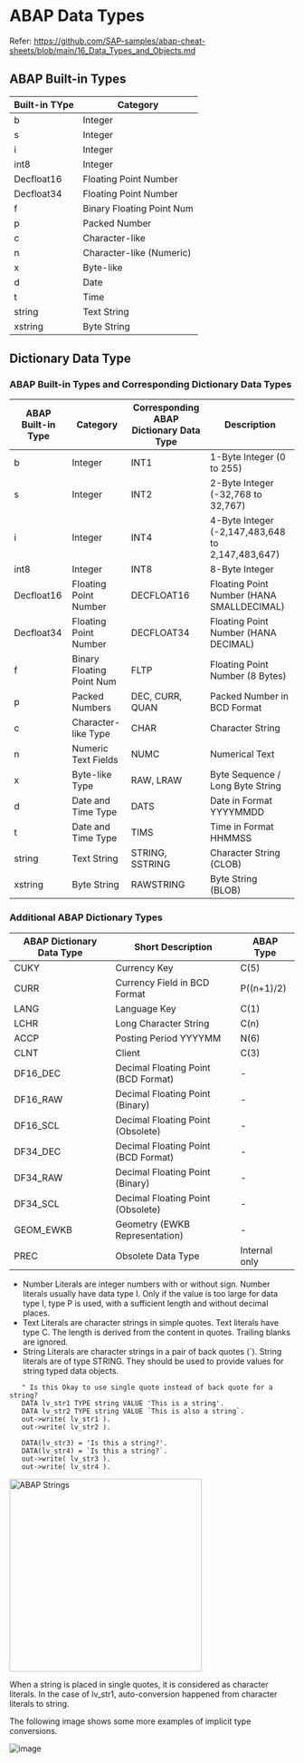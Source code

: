 # ABAP Data Types

Refer: https://github.com/SAP-samples/abap-cheat-sheets/blob/main/16_Data_Types_and_Objects.md

## ABAP Built-in Types
| Built-in TYpe | Category          |
|---------------|-------------------|
| b             | Integer           |
| s             | Integer           |
| i             | Integer           |
| int8          | Integer           |
| Decfloat16    | Floating Point Number|
| Decfloat34    | Floating Point Number|
| f             | Binary Floating Point Num|
| p             | Packed Number     |
| c             | Character-like    |
| n             | Character-like (Numeric)|
| x             | Byte-like         |
| d             | Date              |
| t             | Time              |
| string        | Text String       |
| xstring       | Byte String       |

## Dictionary Data Type
### ABAP Built-in Types and Corresponding Dictionary Data Types

| ABAP Built-in Type | Category                  | Corresponding ABAP Dictionary Data Type | Description |
|--------------------|--------------------------|-----------------------------------------|-------------|
| b                 | Integer                   | INT1                                    | 1-Byte Integer (0 to 255) |
| s                 | Integer                   | INT2                                    | 2-Byte Integer (-32,768 to 32,767) |
| i                 | Integer                   | INT4                                    | 4-Byte Integer (-2,147,483,648 to 2,147,483,647) |
| int8              | Integer                   | INT8                                    | 8-Byte Integer |
| Decfloat16        | Floating Point Number     | DECFLOAT16                              | Floating Point Number (HANA SMALLDECIMAL) |
| Decfloat34        | Floating Point Number     | DECFLOAT34                              | Floating Point Number (HANA DECIMAL) |
| f                 | Binary Floating Point Num | FLTP                                    | Floating Point Number (8 Bytes) |
| p                 | Packed Numbers            | DEC, CURR, QUAN                         | Packed Number in BCD Format |
| c                 | Character-like Type       | CHAR                                    | Character String |
| n                 | Numeric Text Fields       | NUMC                                    | Numerical Text |
| x                 | Byte-like Type            | RAW, LRAW                               | Byte Sequence / Long Byte String |
| d                 | Date and Time Type        | DATS                                    | Date in Format YYYYMMDD |
| t                 | Date and Time Type        | TIMS                                    | Time in Format HHMMSS |
| string            | Text String               | STRING, SSTRING                         | Character String (CLOB) |
| xstring           | Byte String               | RAWSTRING                               | Byte String (BLOB) |

### Additional ABAP Dictionary Types

| ABAP Dictionary Data Type | Short Description                      | ABAP Type |
|---------------------------|----------------------------------------|-----------|
| CUKY                      | Currency Key                           | C(5)      |
| CURR                      | Currency Field in BCD Format          | P((n+1)/2) |
| LANG                      | Language Key                           | C(1)      |
| LCHR                      | Long Character String                  | C(n)      |
| ACCP                      | Posting Period YYYYMM                 | N(6)      |
| CLNT                      | Client                                 | C(3)      |
| DF16_DEC                  | Decimal Floating Point (BCD Format)   | -         |
| DF16_RAW                  | Decimal Floating Point (Binary)       | -         |
| DF16_SCL                  | Decimal Floating Point (Obsolete)     | -         |
| DF34_DEC                  | Decimal Floating Point (BCD Format)   | -         |
| DF34_RAW                  | Decimal Floating Point (Binary)       | -         |
| DF34_SCL                  | Decimal Floating Point (Obsolete)     | -         |
| GEOM_EWKB                 | Geometry (EWKB Representation)        | -         |
| PREC                      | Obsolete Data Type                    | Internal only |


- Number Literals are integer numbers with or without sign. Number literals usually have data type I. Only if the value is too large for data type I, type P is used, with a sufficient length and without decimal places.
- Text Literals are character strings in simple quotes. Text literals have type C. The length is derived from the content in quotes. Trailing blanks are ignored.
- String Literals are character strings in a pair of back quotes (`). String literals are of type STRING. They should be used to provide values for string typed data objects.

```abap
   " Is this Okay to use single quote instead of back quote for a string?
   DATA lv_str1 TYPE string VALUE 'This is a string'.
   DATA lv_str2 TYPE string VALUE `This is also a string`.
   out->write( lv_str1 ).
   out->write( lv_str2 ).

   DATA(lv_str3) = 'Is this a string?'.
   DATA(lv_str4) = `Is this a string?`.
   out->write( lv_str3 ).
   out->write( lv_str4 ).
```

<img width="340" alt="ABAP Strings" src="https://github.com/user-attachments/assets/c8f5c376-1010-4938-b355-90c958ac1b2c" />

When a string is placed in single quotes, it is considered as character literals. In the case of lv_str1, auto-conversion happened from character literals to string.

The following image shows some more examples of implicit type conversions.

![image](https://github.com/user-attachments/assets/db5fdbd1-5277-4852-949b-5b091066300f)


